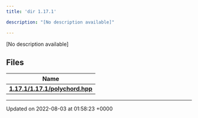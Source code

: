 ```yaml
---
title: 'dir 1.17.1'

description: "[No description available]"

---
```







[No description available]

## Files

| Name           |
| -------------- |
| **[1.17.1/1.17.1/polychord.hpp](/documentation/code/main/files/1_817_81_2polychord_8hpp/#file-1.17.1/polychord.hpp)**  |






-------------------------------

Updated on 2022-08-03 at 01:58:23 +0000
